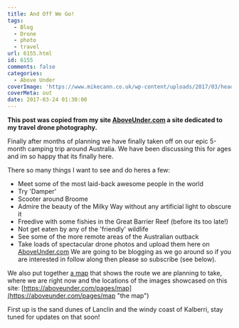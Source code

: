 ```yaml
---
title: And Off We Go!
tags:
  - Blog
  - Drone
  - photo
  - travel
url: 6155.html
id: 6155
comments: false
categories:
  - Above Under
coverImage: 'https://www.mikecann.co.uk/wp-content/uploads/2017/03/header-1.jpg'
coverMeta: out
date: 2017-03-24 01:30:00
---
```


**This post was copied from my site [AboveUnder.com](https://aboveunder.com) a site dedicated to my travel drone photography.**

Finally after months of planning we have finally taken off on our epic 5-month camping trip around Australia. We have been discussing this for ages and im so happy that its finally here.<!-- more -->

There so many things I want to see and do heres a few:

*   Meet some of the most laid-back awesome people in the world
*   Try 'Damper'
*   Scooter around Broome
*   Admire the beauty of the Milky Way without any artificial light to obscure it
*   Freedive with some fishies in the Great Barrier Reef (before its too late!)
*   Not get eaten by any of the 'friendly' wildlife
*   See some of the more remote areas of the Australian outback
*   Take loads of spectacular drone photos and upload them here on [AboveUnder.com](https://aboveunder.com "above under")
We are going to be blogging as we go around so if you are interested in follow along then please so subscribe (see below).

We also put together [a map](https://aboveunder.com/pages/map "A map") that shows the route we are planning to take, where we are right now and the locations of the images showcased on this site: [https://aboveunder.com/pages/map](https://aboveunder.com/pages/map "the map")

First up is the sand dunes of Lanclin and the windy coast of Kalberri, stay tuned for updates on that soon!